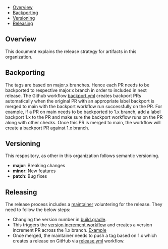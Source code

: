 - [Overview](#overview)
- [Backporting](#backporting)
- [Versioning](#versioning)
- [Releasing](#releasing)

## Overview

This document explains the release strategy for artifacts in this organization.

## Backporting
The tags are based on major.x branches. Hence each PR needs to be backported to respective major.x branch in order to included in next release.
The Github workflow [backport.yml](.github/workflows/backport.yml) creates backport PRs automatically when the original PR with an appropriate label backport <backport-branch-name> is merged to main with the backport workflow run successfully on the PR. For example, if a PR on main needs to be backported to 1.x branch, add a label backport 1.x to the PR and make sure the backport workflow runs on the PR along with other checks. Once this PR is merged to main, the workflow will create a backport PR against 1.x branch.

## Versioning

This respository, as other in this organization follows semantic versioning.

- **major**: Breaking changes
- **minor**: New features
- **patch**: Bug fixes

## Releasing

The release process includes a [maintainer](MAINTAINERS.md) voluntering for the release. They need to follow the below steps:
* Changing the version number in [build.gradle](https://github.com/opensearch-project/opensearch-build-libraries/blob/main/build.gradle#L123). 
* This triggers the [version increment workflow](.github/workflows/version-increment.yml) and creates a version increment PR across the 1.x branch. [Example](https://github.com/gaiksaya/opensearch-build-libraries-1/pull/1)  
* Once merged, the maintainer needs to push a tag based on 1.x which creates a release on GitHub via [release.yml](./.github/workflows/release.yml) workflow.